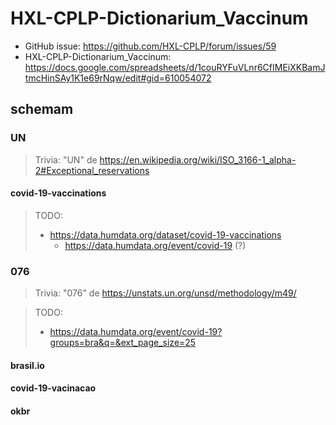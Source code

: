 # HXL-CPLP-Dictionarium_Vaccinum
- GitHub issue: <https://github.com/HXL-CPLP/forum/issues/59>
- HXL-CPLP-Dictionarium_Vaccinum: <https://docs.google.com/spreadsheets/d/1couRYFuVLnr6CfIMEiXKBamJtmcHinSAy1K1e69rNqw/edit#gid=610054072>

## schemam

### UN
> Trivia: "UN" de https://en.wikipedia.org/wiki/ISO_3166-1_alpha-2#Exceptional_reservations

#### covid-19-vaccinations
> TODO:
> - https://data.humdata.org/dataset/covid-19-vaccinations
>   - https://data.humdata.org/event/covid-19 (?)

### 076
> Trivia: "076" de https://unstats.un.org/unsd/methodology/m49/

> TODO:
> - https://data.humdata.org/event/covid-19?groups=bra&q=&ext_page_size=25

#### brasil.io
#### covid-19-vacinacao
#### okbr
